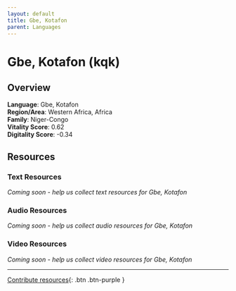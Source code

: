 ```yaml
---
layout: default
title: Gbe, Kotafon
parent: Languages
---
```


# Gbe, Kotafon (kqk)

## Overview

**Language**: Gbe, Kotafon  
**Region/Area**: Western Africa, Africa  
**Family**: Niger-Congo  
**Vitality Score**: 0.62  
**Digitality Score**: -0.34  

## Resources

### Text Resources
*Coming soon - help us collect text resources for Gbe, Kotafon*

### Audio Resources
*Coming soon - help us collect audio resources for Gbe, Kotafon*

### Video Resources
*Coming soon - help us collect video resources for Gbe, Kotafon*

---

[Contribute resources](https://fairtrain.github.io/){: .btn .btn-purple }
